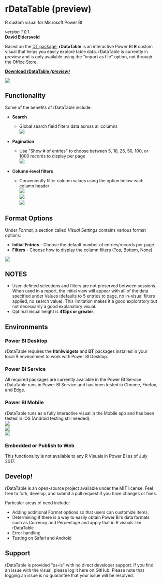 # rDataTable (preview)  

R custom visual for Microsoft Power BI  

*version 1.0.1*  
**David Eldersveld**  

Based on the [DT package](https://rstudio.github.io/DT/), **rDataTable** is an interactive Power BI **R** custom visual that helps you easily explore table data. rDataTable is currently in preview and is only available using the "import as file" option, not through the Office Store.

[**Download rDataTable *(preview)***](https://github.com/deldersveld/rDataTable/raw/master/packaged-versions/rDataTable-1.0.1.pbiviz)
 

![](https://github.com/deldersveld/rDataTable/raw/master/images/rDataTable.PNG)

  
## Functionality  
Some of the benefits of rDataTable include:  

* **Search** 
  * Global search field filters data across all columns  
  ![](https://github.com/deldersveld/rDataTable/raw/master/images/GlobalSearch.PNG)  
  
* **Pagination**
  * Use "Show # of entries" to choose between 5, 10, 25, 50, 100, or 1000 records to display per page  
  ![](https://github.com/deldersveld/rDataTable/raw/master/images/ShowEntries.PNG)  
  
* **Column-level filters**
  * Conveniently filter column values using the option below each column header  
  ![](https://github.com/deldersveld/rDataTable/raw/master/images/ColumnFilters1.PNG)  
  ![](https://github.com/deldersveld/rDataTable/raw/master/images/ColumnFilters2.PNG)  
  ![](https://github.com/deldersveld/rDataTable/raw/master/images/ColumnFilters3.PNG)  
  
## Format Options
Under *Format*, a section called *Visual Settings* contains various format options:
* **Initial Entries** - Choose the default number of entries/records per page
* **Filters** - Choose how to display the column filters (Top, Bottom, None)

![](https://github.com/deldersveld/rDataTable/raw/master/images/FormatOptions.PNG)  


## NOTES
* User-defined selections and filters are not preserved between sessions. When used in a report, the initial view will appear with all of the data specified under Values (defaults to 5 entries to page, no in-visual filters applied, no search value). This limitation makes it a good exploratory but not necessarily a good explanatory visual.
* Optimal visual height is **415px or greater**.

## Environments  

### Power BI Desktop
rDataTable requires the **htmlwidgets** and **DT** packages installed in your local R environment to work with Power BI Desktop.

### Power BI Service
All required packages are currently available in the Power BI Service. rDataTable runs in Power BI Service and has been tested in Chrome, Firefox, and Edge.

### Power BI Mobile
rDataTable runs as a fully interactive visual in the Mobile app and has been tested in iOS (Android testing still needed).  
![](https://github.com/deldersveld/rDataTable/raw/master/images/iOS0.jpg)   
![](https://github.com/deldersveld/rDataTable/raw/master/images/iOS1.jpg)   
![](https://github.com/deldersveld/rDataTable/raw/master/images/iOS2.jpg)

### Embedded or Publish to Web
This functionality is not available to any R Visuals in Power BI as of July 2017.
  
  
## Develop!		
rDataTable is an open-source project available under the MIT license. Feel free to fork, develop, and submit a pull request if you have changes or fixes.  		
		
Particular areas of need include:  		
* Adding additional Format options so that users can customize items.		
* Determining if there is a way to easily obtain Power BI's data formats such as Currency and Percentage and apply that in R visuals like rDataTable		
* Error handling		
* Testing on Safari and Android  
 
  
## Support
rDataTable is provided "as-is" with no direct developer support. If you find an issue with the visual, please log it here on GitHub. Please note that logging an issue is no guarantee that your issue will be resolved.
